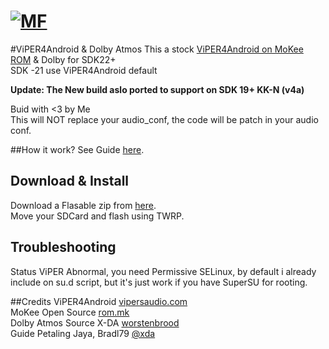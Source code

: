 # [![MF](http://miyaku.github.io/tes/mkv4asui.png)](http://forum.mifans.web.id)
#ViPER4Android & Dolby Atmos
This a stock <a href="https://github.com/Miyaku/mkv4a">ViPER4Android on MoKee ROM</a> & Dolby for SDK22+<br />
SDK -21 use ViPER4Android default<br />

<b>Update: The New build aslo ported to support on SDK 19+ KK-N (v4a)</b>

Buid with <3 by Me <br />
This will NOT replace your audio_conf, the code will be patch in your audio conf.<br />

##How it work?
See Guide <a href="https://github.com/Miyaku/mkv4a">here</a>.

## Download & Install
Download a Flasable zip from <a href="https://github.com/Miyaku/mkv4asui/releases">here</a>.<br />
Move your SDCard and flash using TWRP.

## Troubleshooting
Status ViPER Abnormal, you need Permissive SELinux, by default i already include on su.d script, but it's just work if you have SuperSU for rooting.

##Credits
ViPER4Android <a href="http://www.vipersaudio.com/blog">vipersaudio.com</a><br />
MoKee Open Source <a href="http://mokeedev.com/">rom.mk</a><br />
Dolby Atmos Source X-DA <a href="http://forum.xda-developers.com/android/apps-games/mod-dolby-atmos-t3109446">worstenbrood</a><br />
Guide Petaling Jaya, Bradl79 <a href="http://forum.xda-developers.com/showthread.php?t=2191223">@xda</a><br />
